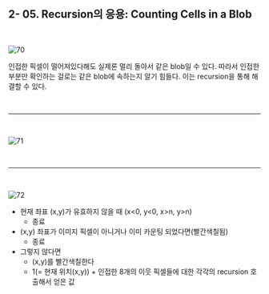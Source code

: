 ## 2- 05. Recursion의 응용: Counting Cells in a Blob

<br>

![70](https://user-images.githubusercontent.com/75867748/111074039-a9dbc000-8524-11eb-84e4-e5449f6a353a.png)

인접한 픽셀이 떨어져있다해도 실제론 멀리 돌아서 같은 blob일 수 있다.
따라서 인접한 부분만 확인하는 걸로는 같은 blob에 속하는지 알기 힘들다.
이는 recursion을 통해 해결할 수 있다.

<br>

---

<br>

![71](https://user-images.githubusercontent.com/75867748/111074163-10f97480-8525-11eb-94f9-ca4bafd2f3be.png)

<br>

---

<br>

![72](https://user-images.githubusercontent.com/75867748/111074484-83b71f80-8526-11eb-9fe3-72d4969d03dd.png)

- 현재 좌표 (x,y)가 유효하지 않을 때 (x<0, y<0, x>n, y>n)
  - 종료
- (x,y) 좌표가 이미지 픽셀이 아니거나 이미 카운팅 되었다면(빨간색칠됨)
  - 종료
- 그렇지 않다면
  - (x,y)를 빨간색칠한다
  - 1(= 현재 위치(x,y)) + 인접한 8개의 이웃 픽셀들에 대한 각각의 recursion 호출해서 얻은 값

<br>
